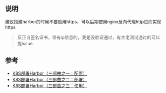 ## 说明
建议搭建harbor的时候不要启用https，可以后期使用nginx反向代理http进而实现https
> 反正自签名证书，带有ip信息的，我是没验证通过，有大佬测试通过的可以提issue

## 参考
- [K8S部署Harbor（三部曲之一：配置）][1]
- [K8S部署Harbor（三部曲之二：部署）][2]
- [K8S部署Harbor（三部曲之三：使用）][3]

[1]: https://blog.csdn.net/mo_sss/article/details/135960994
[2]: https://blog.csdn.net/mo_sss/article/details/135961159
[3]: https://blog.csdn.net/mo_sss/article/details/135961189
